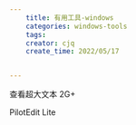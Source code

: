 ```yaml
---
    title: 有用工具-windows
    categories: windows-tools
    tags:
    creator: cjq
    create_time: 2022/05/17


---
```




查看超大文本 2G+

PilotEdit Lite



